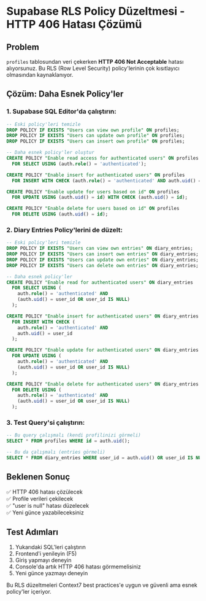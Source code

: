# Supabase RLS Policy Düzeltmesi - HTTP 406 Hatası Çözümü

## Problem
`profiles` tablosundan veri çekerken **HTTP 406 Not Acceptable** hatası alıyorsunuz. Bu RLS (Row Level Security) policy'lerinin çok kısıtlayıcı olmasından kaynaklanıyor.

## Çözüm: Daha Esnek Policy'ler

### 1. Supabase SQL Editor'da çalıştırın:

```sql
-- Eski policy'leri temizle
DROP POLICY IF EXISTS "Users can view own profile" ON profiles;
DROP POLICY IF EXISTS "Users can update own profile" ON profiles;
DROP POLICY IF EXISTS "Users can insert own profile" ON profiles;

-- Daha esnek policy'ler oluştur
CREATE POLICY "Enable read access for authenticated users" ON profiles
  FOR SELECT USING (auth.role() = 'authenticated');

CREATE POLICY "Enable insert for authenticated users" ON profiles
  FOR INSERT WITH CHECK (auth.role() = 'authenticated' AND auth.uid() = id);

CREATE POLICY "Enable update for users based on id" ON profiles
  FOR UPDATE USING (auth.uid() = id) WITH CHECK (auth.uid() = id);

CREATE POLICY "Enable delete for users based on id" ON profiles
  FOR DELETE USING (auth.uid() = id);
```

### 2. Diary Entries Policy'lerini de düzelt:

```sql
-- Eski policy'leri temizle
DROP POLICY IF EXISTS "Users can view own entries" ON diary_entries;
DROP POLICY IF EXISTS "Users can insert own entries" ON diary_entries;
DROP POLICY IF EXISTS "Users can update own entries" ON diary_entries;
DROP POLICY IF EXISTS "Users can delete own entries" ON diary_entries;

-- Daha esnek policy'ler
CREATE POLICY "Enable read for authenticated users" ON diary_entries
  FOR SELECT USING (
    auth.role() = 'authenticated' AND 
    (auth.uid() = user_id OR user_id IS NULL)
  );

CREATE POLICY "Enable insert for authenticated users" ON diary_entries
  FOR INSERT WITH CHECK (
    auth.role() = 'authenticated' AND 
    auth.uid() = user_id
  );

CREATE POLICY "Enable update for authenticated users" ON diary_entries
  FOR UPDATE USING (
    auth.role() = 'authenticated' AND 
    (auth.uid() = user_id OR user_id IS NULL)
  );

CREATE POLICY "Enable delete for authenticated users" ON diary_entries
  FOR DELETE USING (
    auth.role() = 'authenticated' AND 
    (auth.uid() = user_id OR user_id IS NULL)
  );
```

### 3. Test Query'si çalıştırın:

```sql
-- Bu query çalışmalı (kendi profilinizi görmeli)
SELECT * FROM profiles WHERE id = auth.uid();

-- Bu da çalışmalı (entries görmeli)
SELECT * FROM diary_entries WHERE user_id = auth.uid() OR user_id IS NULL;
```

## Beklenen Sonuç

✅ HTTP 406 hatası çözülecek  
✅ Profile verileri çekilecek  
✅ "user is null" hatası düzelecek  
✅ Yeni günce yazabileceksiniz

## Test Adımları

1. Yukarıdaki SQL'leri çalıştırın
2. Frontend'i yenileyin (F5)
3. Giriş yapmayı deneyin
4. Console'da artık HTTP 406 hatası görmemelisiniz
5. Yeni günce yazmayı deneyin

Bu RLS düzeltmeleri Context7 best practices'e uygun ve güvenli ama esnek policy'ler içeriyor. 